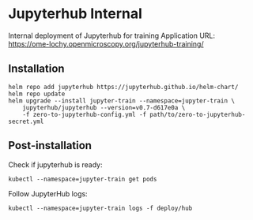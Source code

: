 # Jupyterhub Internal

Internal deployment of Jupyterhub for training
Application URL: https://ome-lochy.openmicroscopy.org/jupyterhub-training/


## Installation

    helm repo add jupyterhub https://jupyterhub.github.io/helm-chart/
    helm repo update
    helm upgrade --install jupyter-train --namespace=jupyter-train \
        jupyterhub/jupyterhub --version=v0.7-d617e0a \
        -f zero-to-jupyterhub-config.yml -f path/to/zero-to-jupyterhub-secret.yml


## Post-installation

Check if jupyterhub is ready:

    kubectl --namespace=jupyter-train get pods

Follow JupyterHub logs:

    kubectl --namespace=jupyter-train logs -f deploy/hub
